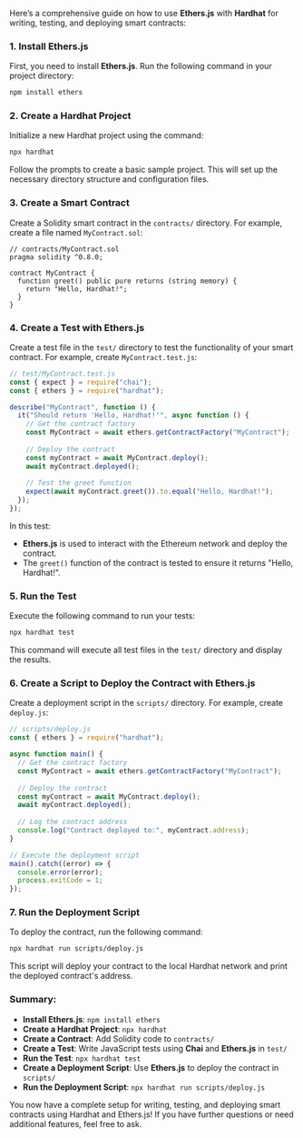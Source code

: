 Here’s a comprehensive guide on how to use **Ethers.js** with **Hardhat** for writing, testing, and deploying smart contracts:

### 1. Install Ethers.js

First, you need to install **Ethers.js**. Run the following command in your project directory:

```bash
npm install ethers
```

### 2. Create a Hardhat Project

Initialize a new Hardhat project using the command:

```bash
npx hardhat
```

Follow the prompts to create a basic sample project. This will set up the necessary directory structure and configuration files.

### 3. Create a Smart Contract

Create a Solidity smart contract in the `contracts/` directory. For example, create a file named `MyContract.sol`:

```solidity
// contracts/MyContract.sol
pragma solidity ^0.8.0;

contract MyContract {
  function greet() public pure returns (string memory) {
    return "Hello, Hardhat!";
  }
}
```

### 4. Create a Test with Ethers.js

Create a test file in the `test/` directory to test the functionality of your smart contract. For example, create `MyContract.test.js`:

```javascript
// test/MyContract.test.js
const { expect } = require("chai");
const { ethers } = require("hardhat");

describe("MyContract", function () {
  it("Should return 'Hello, Hardhat!'", async function () {
    // Get the contract factory
    const MyContract = await ethers.getContractFactory("MyContract");
    
    // Deploy the contract
    const myContract = await MyContract.deploy();
    await myContract.deployed();
    
    // Test the greet function
    expect(await myContract.greet()).to.equal("Hello, Hardhat!");
  });
});
```

In this test:
- **Ethers.js** is used to interact with the Ethereum network and deploy the contract.
- The `greet()` function of the contract is tested to ensure it returns "Hello, Hardhat!".

### 5. Run the Test

Execute the following command to run your tests:

```bash
npx hardhat test
```

This command will execute all test files in the `test/` directory and display the results.

### 6. Create a Script to Deploy the Contract with Ethers.js

Create a deployment script in the `scripts/` directory. For example, create `deploy.js`:

```javascript
// scripts/deploy.js
const { ethers } = require("hardhat");

async function main() {
  // Get the contract factory
  const MyContract = await ethers.getContractFactory("MyContract");
  
  // Deploy the contract
  const myContract = await MyContract.deploy();
  await myContract.deployed();
  
  // Log the contract address
  console.log("Contract deployed to:", myContract.address);
}

// Execute the deployment script
main().catch((error) => {
  console.error(error);
  process.exitCode = 1;
});
```

### 7. Run the Deployment Script

To deploy the contract, run the following command:

```bash
npx hardhat run scripts/deploy.js
```

This script will deploy your contract to the local Hardhat network and print the deployed contract's address.

### Summary:

- **Install Ethers.js**: `npm install ethers`
- **Create a Hardhat Project**: `npx hardhat`
- **Create a Contract**: Add Solidity code to `contracts/`
- **Create a Test**: Write JavaScript tests using **Chai** and **Ethers.js** in `test/`
- **Run the Test**: `npx hardhat test`
- **Create a Deployment Script**: Use **Ethers.js** to deploy the contract in `scripts/`
- **Run the Deployment Script**: `npx hardhat run scripts/deploy.js`

You now have a complete setup for writing, testing, and deploying smart contracts using Hardhat and Ethers.js! If you have further questions or need additional features, feel free to ask.